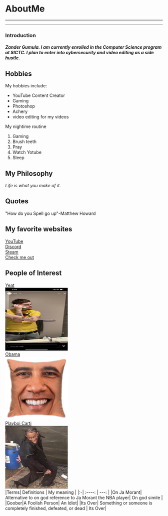 # AboutMe
---
---
### Introduction
##### Zander Gumula. I am currently enrolled in the Computer Science program at SICTC. I  plan to enter into cybersecurity and video editing as a side hustle.
[1]:https://en.wikipedia.org/wiki/Yeat
[2]:https://en.wikipedia.org/wiki/Barack_Obama
[3]:https://en.wikipedia.org/wiki/Playboi_Carti
[here]:https://replit.com/@AlekzanderGumul
Hobbies
-
My hobbies include:
- YouTube Content Creator
- Gaming
- Photoshop
- Achery
- video editing for my videos

My nightime routine
1. Gaming
2. Brush teeth
3. Pray
4. Watch Yotube
5. Sleep
## My Philosophy
*Life is what you make of it.*
## Quotes
"How do you Spell go up"-Matthew Howard
## My favorite websites
[YouTube](https://www.youtube.com)<br>
[Discord](https://discord.com)<br>
[Steam](https://store.steampowered.com)<br>
[Check me out][here]
## People of Interest
[Yeat][1]<br>
<kbd>
<img src=https://github.com/ZMANG1980/AboutMe/blob/main/dnxzbfhg8au71.jpg height="200px" width="200px">
 </kbd><br>
[Obama][2]<br>
<kbd>
<img src=https://github.com/ZMANG1980/AboutMe/blob/main/71hAM%2BmPwVL.jpg height="200px" width="200px">
 </kbd><br>
[Playboi Carti][3]<br>
<kbd>
<img src=https://github.com/ZMANG1980/AboutMe/blob/main/FXleoRSaQAAYGm6.jpg height="200px" width="200px">
 </kbd><br>
 |Terms| Definitions | My meaning |
|:-| :----: | ---: |
|On Ja Morant| Alternative to on god reference to Ja Morant the NBA player| On god simile |
|Goober|A Foolish Person| An Idiot|
|Its Over| Something or someone is completely finished, defeated, or dead | Its Over|
